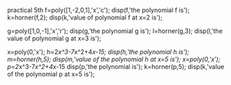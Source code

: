 practical 5th
f=poly([1,-2,0,1],'x','c');
disp(f,'the polynomial f is');
k=horner(f,2);
disp(k,'value of polynomial f at x=2 is');

g=poly([1,0,-1],'x','r');
disp(g,'the polynomial g is');
l=horner(g,3);
disp(l,'the value of polynomial g at x=3 is');

x=poly(0,'x');
h=2*x^3-7*x^2+4*x-15;
disp(h,'the polynomial h is');
m=horner(h,5);
disp(m,'value of the polynomial h at x=5 is');
x=poly(0,'x');
p=2*x^3-7*x^2+4*x-15
disp(p,'the polynomial is');
k=horner(p,5);
disp(k,'value of the polynomial p at x=5 is');
